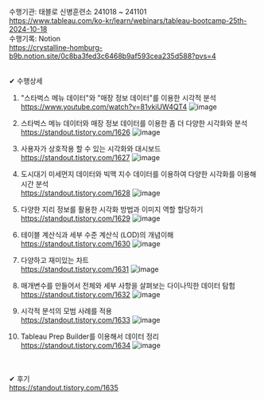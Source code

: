 수행기관: 태블로 신병훈련소 241018 ~ 241101<br>
https://www.tableau.com/ko-kr/learn/webinars/tableau-bootcamp-25th-2024-10-18<br>
수행기록: Notion <br>
https://crystalline-homburg-b9b.notion.site/0c8ba3fed3c6468b9af593cea235d588?pvs=4
<br><br>


✔ 수행상세

1. "스타벅스 메뉴 데이터"와 "매장 정보 데이터"를 이용한 시각적 분석 <br>https://www.youtube.com/watch?v=81vkiUW4QT4
![image](https://github.com/user-attachments/assets/6a245306-6d47-4278-b544-607ed6551daa)



2. 스타벅스 메뉴 데이터와 매장 정보 데이터를 이용한 좀 더 다양한 시각화와 분석 <br>https://standout.tistory.com/1626
![image](https://github.com/user-attachments/assets/6cfbbc22-d881-45a9-b1f8-a307f40478d4)


3. 사용자가 상호작용 할 수 있는 시각화와 대시보드 <br>https://standout.tistory.com/1627
![image](https://github.com/user-attachments/assets/0dde61f8-f1a4-4386-96ea-04a91c42dc01)


4. 도시대기 미세먼지 데이터와 빅맥 지수 데이터를 이용하여 다양한 시각화를 이용해 시간 분석 <br>https://standout.tistory.com/1628
![image](https://github.com/user-attachments/assets/82b57deb-e133-4c5a-80ad-9812f9e0ef76)


5. 다양한 지리 정보를 활용한 시각화 방법과 이미지 역할 할당하기 <br>https://standout.tistory.com/1629
![image](https://github.com/user-attachments/assets/43840e2a-02f8-4934-9555-5888d2dbd02d)


6. 테이블 계산식과 세부 수준 계산식 (LOD)의 개념이해 <br>https://standout.tistory.com/1630
![image](https://github.com/user-attachments/assets/a1130226-e5a6-4c1b-b67f-5d361176f155)

 
7. 다양하고 재미있는 차트<br>https://standout.tistory.com/1631
![image](https://github.com/user-attachments/assets/8a39577c-a900-4f06-837a-3887f51a5a90)


8. 매개변수를 만들어서 전체와 세부 사항을 살펴보는 다이나믹한 데이터 탐험 <br>https://standout.tistory.com/1632
![image](https://github.com/user-attachments/assets/4b14af2a-53c2-43a1-9896-73d46f30c709)


9. 시각적 분석의 모범 사례를 적용 <br>https://standout.tistory.com/1633
![image](https://github.com/user-attachments/assets/d5cc5213-9c73-4aa7-96b9-649c987ff737)



10. Tableau Prep Builder를 이용해서 데이터 정리 <br>https://standout.tistory.com/1634
![image](https://github.com/user-attachments/assets/04610c53-d9c2-4316-84ae-43ba0603b997)


<br><br>
✔ 후기<br>
https://standout.tistory.com/1635
